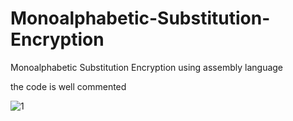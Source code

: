 # Monoalphabetic-Substitution-Encryption

Monoalphabetic Substitution Encryption using assembly language

the code is well commented 


![1](https://user-images.githubusercontent.com/49722916/77964168-f069e780-72de-11ea-8f1c-8d227831fcd3.PNG)
